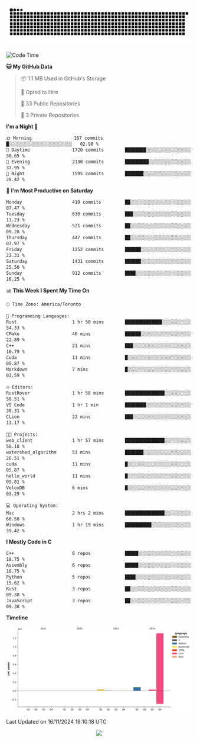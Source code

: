 <picture>
  <source media="(prefers-color-scheme: dark)" srcset="https://raw.githubusercontent.com/kkli08/kkli08/output/github-contribution-grid-snake-dark.svg">
  <source media="(prefers-color-scheme: light)" srcset="https://raw.githubusercontent.com/kkli08/kkli08/output/github-contribution-grid-snake.svg">
  <img alt="github contribution grid snake animation" src="https://raw.githubusercontent.com/kkli08/kkli08/output/github-contribution-grid-snake.svg">
</picture>


<!--START_SECTION:waka-->
![Code Time](http://img.shields.io/badge/Code%20Time-86%20hrs%2030%20mins-blue)

**🐱 My GitHub Data** 

> 📦 1.1 MB Used in GitHub's Storage 
 > 
> 💼 Opted to Hire
 > 
> 📜 33 Public Repositories 
 > 
> 🔑 3 Private Repositories 
 > 
**I'm a Night 🦉** 

```text
🌞 Morning                167 commits         █░░░░░░░░░░░░░░░░░░░░░░░░   02.98 % 
🌆 Daytime                1720 commits        ████████░░░░░░░░░░░░░░░░░   30.65 % 
🌃 Evening                2130 commits        █████████░░░░░░░░░░░░░░░░   37.95 % 
🌙 Night                  1595 commits        ███████░░░░░░░░░░░░░░░░░░   28.42 % 
```
📅 **I'm Most Productive on Saturday** 

```text
Monday                   419 commits         ██░░░░░░░░░░░░░░░░░░░░░░░   07.47 % 
Tuesday                  630 commits         ███░░░░░░░░░░░░░░░░░░░░░░   11.23 % 
Wednesday                521 commits         ██░░░░░░░░░░░░░░░░░░░░░░░   09.28 % 
Thursday                 447 commits         ██░░░░░░░░░░░░░░░░░░░░░░░   07.97 % 
Friday                   1252 commits        ██████░░░░░░░░░░░░░░░░░░░   22.31 % 
Saturday                 1431 commits        ██████░░░░░░░░░░░░░░░░░░░   25.50 % 
Sunday                   912 commits         ████░░░░░░░░░░░░░░░░░░░░░   16.25 % 
```


📊 **This Week I Spent My Time On** 

```text
🕑︎ Time Zone: America/Toronto

💬 Programming Languages: 
Rust                     1 hr 50 mins        ██████████████░░░░░░░░░░░   54.33 % 
CMake                    46 mins             ██████░░░░░░░░░░░░░░░░░░░   22.89 % 
C++                      21 mins             ███░░░░░░░░░░░░░░░░░░░░░░   10.79 % 
Cuda                     11 mins             █░░░░░░░░░░░░░░░░░░░░░░░░   05.87 % 
Markdown                 7 mins              █░░░░░░░░░░░░░░░░░░░░░░░░   03.59 % 

🔥 Editors: 
RustRover                1 hr 58 mins        ███████████████░░░░░░░░░░   58.51 % 
VS Code                  1 hr 1 min          ████████░░░░░░░░░░░░░░░░░   30.31 % 
CLion                    22 mins             ███░░░░░░░░░░░░░░░░░░░░░░   11.17 % 

🐱‍💻 Projects: 
web_client               1 hr 57 mins        ███████████████░░░░░░░░░░   58.18 % 
watershed_algorithm      53 mins             ███████░░░░░░░░░░░░░░░░░░   26.51 % 
cuda                     11 mins             █░░░░░░░░░░░░░░░░░░░░░░░░   05.87 % 
hello_world              11 mins             █░░░░░░░░░░░░░░░░░░░░░░░░   05.81 % 
VeloxDB                  6 mins              █░░░░░░░░░░░░░░░░░░░░░░░░   03.29 % 

💻 Operating System: 
Mac                      2 hrs 2 mins        ███████████████░░░░░░░░░░   60.58 % 
Windows                  1 hr 19 mins        ██████████░░░░░░░░░░░░░░░   39.42 % 
```

**I Mostly Code in C** 

```text
C++                      6 repos             █████░░░░░░░░░░░░░░░░░░░░   18.75 % 
Assembly                 6 repos             █████░░░░░░░░░░░░░░░░░░░░   18.75 % 
Python                   5 repos             ████░░░░░░░░░░░░░░░░░░░░░   15.62 % 
Rust                     3 repos             ██░░░░░░░░░░░░░░░░░░░░░░░   09.38 % 
JavaScript               3 repos             ██░░░░░░░░░░░░░░░░░░░░░░░   09.38 % 
```



**Timeline**

![Lines of Code chart](https://raw.githubusercontent.com/kkli08/kkli08/main/assets/bar_graph.png)


 Last Updated on 16/11/2024 19:10:18 UTC
<!--END_SECTION:waka-->


<div align="center">
    <img  src="https://github-readme-streak-stats.herokuapp.com/?user=kkli08&theme=cobalt" />
</div>

<br/>
<br/>
<br/>
